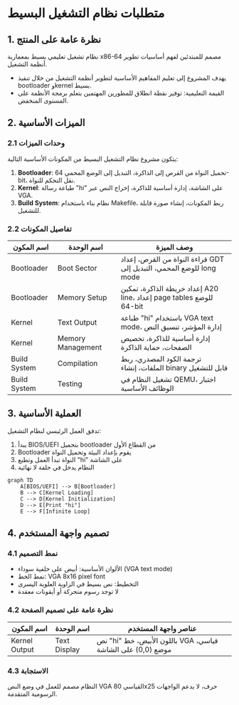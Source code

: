 # متطلبات نظام التشغيل البسيط

## 1. نظرة عامة على المنتج
نظام تشغيل تعليمي بسيط بمعمارية x86-64 مصمم للمبتدئين لفهم أساسيات تطوير أنظمة التشغيل.
- يهدف المشروع إلى تعليم المفاهيم الأساسية لتطوير أنظمة التشغيل من خلال تنفيذ bootloader وkernel بسيط.
- القيمة التعليمية: توفير نقطة انطلاق للمطورين المهتمين بتعلم برمجة الأنظمة على المستوى المنخفض.

## 2. الميزات الأساسية

### 2.1 وحدات الميزات
يتكون مشروع نظام التشغيل البسيط من المكونات الأساسية التالية:
1. **Bootloader**: تحميل النواة من القرص إلى الذاكرة، التبديل إلى الوضع المحمي 64-bit، نقل التحكم للنواة.
2. **Kernel**: طباعة رسالة "hi" على الشاشة، إدارة أساسية للذاكرة، إخراج النص عبر VGA.
3. **Build System**: نظام بناء باستخدام Makefile، ربط المكونات، إنشاء صورة قابلة للتشغيل.

### 2.2 تفاصيل المكونات

| اسم المكون | اسم الوحدة | وصف الميزة |
|------------|------------|-------------|
| Bootloader | Boot Sector | قراءة النواة من القرص، إعداد GDT للوضع المحمي، التبديل إلى long mode |
| Bootloader | Memory Setup | إعداد خريطة الذاكرة، تمكين A20 line، إعداد page tables للوضع 64-bit |
| Kernel | Text Output | طباعة "hi" باستخدام VGA text mode، إدارة المؤشر، تنسيق النص |
| Kernel | Memory Management | إدارة أساسية للذاكرة، تخصيص الصفحات، حماية الذاكرة |
| Build System | Compilation | ترجمة الكود المصدري، ربط الملفات، إنشاء binary قابل للتشغيل |
| Build System | Testing | تشغيل النظام في QEMU، اختبار الوظائف الأساسية |

## 3. العملية الأساسية
تدفق العمل الرئيسي لنظام التشغيل:
1. يبدأ BIOS/UEFI بتحميل bootloader من القطاع الأول
2. Bootloader يقوم بإعداد البيئة وتحميل النواة
3. النواة تبدأ العمل وتطبع "hi" على الشاشة
4. النظام يدخل في حلقة لا نهائية

```mermaid
graph TD
    A[BIOS/UEFI] --> B[Bootloader]
    B --> C[Kernel Loading]
    C --> D[Kernel Initialization]
    D --> E[Print "hi"]
    E --> F[Infinite Loop]
```

## 4. تصميم واجهة المستخدم
### 4.1 نمط التصميم
- الألوان الأساسية: أبيض على خلفية سوداء (VGA text mode)
- نمط الخط: VGA 8x16 pixel font
- التخطيط: نص بسيط في الزاوية العلوية اليسرى
- لا توجد رسوم متحركة أو أيقونات معقدة

### 4.2 نظرة عامة على تصميم الصفحة

| اسم المكون | اسم الوحدة | عناصر واجهة المستخدم |
|------------|------------|----------------------|
| Kernel Output | Text Display | نص "hi" باللون الأبيض، خط VGA قياسي، موضع (0,0) على الشاشة |

### 4.3 الاستجابة
النظام مصمم للعمل في وضع النص VGA القياسي 80x25 حرف، لا يدعم الواجهات الرسومية المتقدمة.